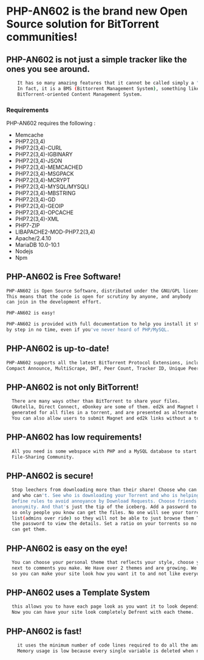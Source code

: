 # PHP-AN602 is the brand new Open Source solution for BitTorrent communities!

## PHP-AN602 is not just a simple tracker like the ones you see around.
```bash
	It has so many amazing features that it cannot be called simply a "Tracker".
	In fact, it is a BMS (Bittorrent Management System), something like a 
	BitTorrent-oriented Content Management System.
```

### Requirements ###

PHP-AN602 requires the following :
- Memcache
- PHP7.2(3,4)
- PHP7.2(3,4)-CURL
- PHP7.2(3,4)-IGBINARY
- PHP7.2(3,4)-JSON
- PHP7.2(3,4)-MEMCACHED
- PHP7.2(3,4)-MSGPACK
- PHP7.2(3,4)-MCRYPT
- PHP7.2(3,4)-MYSQL/MYSQLI
- PHP7.2(3,4)-MBSTRING
- PHP7.2(3,4)-GD
- PHP7.2(3,4)-GEOIP
- PHP7.2(3,4)-OPCACHE
- PHP7.2(3,4)-XML
- PHP7-ZIP
- LIBAPACHE2-MOD-PHP7.2(3,4)
- Apache/2.4.10
- MariaDB 10.0-10.1
- Nodejs
- Npm

## PHP-AN602 is Free Software!
```bash
PHP-AN602 is Open Source Software, distributed under the GNU/GPL license. 
This means that the code is open for scrutiny by anyone, and anybody 
can join in the development effort.

PHP-AN602 is easy!

PHP-AN602 is provided with full documentation to help you install it step 
by step in no time, even if you've never heard of PHP/MySQL.
```

## PHP-AN602 is up-to-date!
```bash
PHP-AN602 supports all the latest BitTorrent Protocol Extensions, including 
Compact Announce, MultiScrape, DHT, Peer Count, Tracker ID, Unique Peer ID, Backup Tracker, etc.
 ```
  
## PHP-AN602 is not only BitTorrent!
```bash
  There are many ways other than BitTorrent to share your files. 
  GNutella, Direct Connect, eDonkey are some of them. ed2k and Magnet URIs are automatically 
  generated for all files in a torrent, and are presented as alternate Links.
  You can also allow users to submit Magnet and ed2k links without a torrent.
 ```
 
## PHP-AN602 has low requirements!
```bash
  All you need is some webspace with PHP and a MySQL database to start building your 
  File-Sharing Community.
```

## PHP-AN602 is secure!
```bash
  Stop leechers from downloading more than their share! Choose who can download your files 
  and who can't. See who is downloading your Torrent and who is helping you share it. 
  Define rules to avoid annoyance by Download Requests. Choose friends and foes. Keep your 
  anonymity. And that's just the tip of the iceberg. Add a password to your torrent download 
  so only people you know can get the files. No one will see your torrent in the torrent 
  list(admins over ride) so they will not be able to just browse them They would even need 
  the password to view the details. Set a ratio on your torrents so no one with a low ratio 
  can get them.
```

## PHP-AN602 is easy on the eye!
```bash
  You can choose your personal theme that reflects your style, choose your avatar displayed 
  next to comments you make. We Have over 2 themes and are growing. We use a theme system 
  so you can make your site look how you want it to and not like everyone elses.
```

## PHP-AN602 uses a Template System
```bash
  this allows you to have each page look as you want it to look depending on the theme you use
  Now you can have your site look completely Defrent with each theme.
```

## PHP-AN602 is fast!
```bash
	it uses the minimum number of code lines required to do all the amazing things it does. 
	Memory usage is low because every single variable is deleted when not needed 	any more.
```
